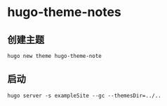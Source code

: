 # hugo-theme-notes

## 创建主题

```shell
hugo new theme hugo-theme-note
```

## 启动

```shell
hugo server -s exampleSite --gc --themesDir=../..
```